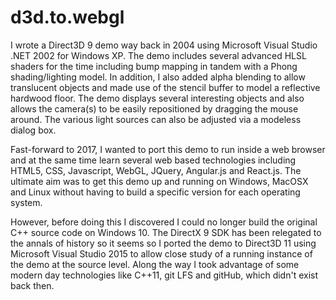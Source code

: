 # d3d.to.webgl
I wrote a Direct3D 9 demo way back in 2004 using Microsoft Visual Studio .NET 2002 for Windows XP. The demo includes several advanced HLSL shaders for the time including bump mapping in tandem with a Phong shading/lighting model. In addition, I also added alpha blending to allow translucent objects and made use of the stencil buffer to model a reflective hardwood floor. The demo displays several interesting objects and also allows the camera(s) to be easily repositioned by dragging the mouse around. The various light sources can also be adjusted via a modeless dialog box.

Fast-forward to 2017, I wanted to port this demo to run inside a web browser and at the same time learn several web based technologies including HTML5, CSS, Javascript, WebGL, JQuery, Angular.js and React.js. The ultimate aim was to get this demo up and running on Windows, MacOSX and Linux without having to build a specific version for each operating system. 

However, before doing this I discovered I could no longer build the original C++ source code on Windows 10. The DirectX 9 SDK has been relegated to the annals of history so it seems so I ported the demo to Direct3D 11 using Microsoft Visual Studio 2015 to allow close study of a running instance of the demo at the source level. Along the way I took advantage of some modern day technologies like C++11, git LFS and gitHub, which didn't exist back then.

